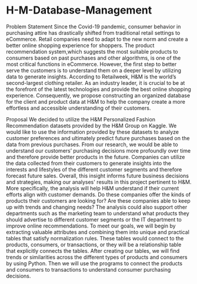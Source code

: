 # H-M-Database-Management
Problem Statement
Since the Covid-19 pandemic, consumer behavior in purchasing attire has drastically shifted from traditional retail settings to eCommerce. Retail companies need to adapt to the new norm and create a better online shopping experience for shoppers. The product recommendation system,which suggests the most suitable products to consumers based on past purchases and other algorithms, is one of the most critical functions in eCommerce. However, the first step to better serve the customers is to understand them on a deeper level by utilizing data to generate insights. According to Retailweek, H&M is the world’s second-largest clothing retailer. As an industry leader, it is crucial to be at the forefront of the latest technologies and provide the best online shopping experience. Consequently, we propose constructing an organized database for the client and product data at H&M to help the company create a more effortless and accessible understanding of their customers.

Proposal
We decided to utilize the H&M Personalized Fashion Recommendation datasets provided by the H&M Group on Kaggle. We would like to use the information provided by these datasets to analyze customer preferences and ultimately predict future purchases based on the data from previous purchases. From our research, we would be able to understand our customers’ purchasing decisions more profoundly over time and therefore provide better products in the future. Companies can utilize the data collected from their customers to generate insights into the interests and lifestyles of the different customer segments and therefore forecast future sales. Overall, this insight informs future business decisions and strategies, making our analyses' results in this project pertinent to H&M. 
More specifically, the analysis will help H&M understand if their current efforts align with customer demands. Do these companies offer the kinds of products their customers are looking for? Are these companies able to keep up with trends and changing needs? The analysis could also support other departments such as the marketing team to understand what products they should advertise to different customer segments or the IT department to improve online recommendations. 
To meet our goals, we will begin by extracting valuable attributes and combining them into unique and practical tables that satisfy normalization rules. These tables would connect to the products, consumers, or transactions, or they will be a relationship table that explicitly connects the tables. After creating our tables, we will find trends or similarities across the different types of products and consumers by using Python. Then we will use the programs to connect the products and consumers to transactions to understand consumer purchasing decisions. 

